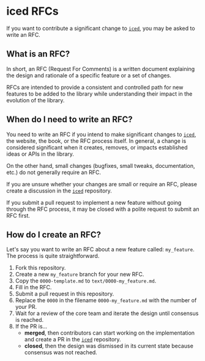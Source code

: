 # iced RFCs

If you want to contribute a significant change to [`iced`], you may be asked to write an RFC.


## What is an RFC?

In short, an RFC (Request For Comments) is a written document explaining the design and rationale of a specific feature or a set of changes.

RFCs are intended to provide a consistent and controlled path for new features to be added to the library while understanding their impact in the evolution of the library.


## When do I need to write an RFC?

You need to write an RFC if you intend to make significant changes to [`iced`], the website, the book, or the RFC process itself. In general, a change is considered significant when it creates, removes, or impacts established ideas or APIs in the library.

On the other hand, small changes (bugfixes, small tweaks, documentation, etc.) do not generally require an RFC.

If you are unsure whether your changes are small or require an RFC, please create a discussion in the [`iced`] repository.

If you submit a pull request to implement a new feature without going through the RFC process, it may be closed with a polite request to submit an RFC first.

[`iced`]: https://github.com/iced-rs/iced


## How do I create an RFC?

Let's say you want to write an RFC about a new feature called: `my_feature`. The process is quite straightforward.

1. Fork this repository.
1. Create a new `my_feature` branch for your new RFC.
1. Copy the `0000-template.md` to `text/0000-my_feature.md`.
1. Fill in the RFC.
1. Submit a pull request in this repository.
1. Replace the `0000` in the filename `0000-my_feature.md` with the number of your PR.
1. Wait for a review of the core team and iterate the design until consensus is reached.
1. If the PR is...
    - __merged__, then contributors can start working on the implementation and create a PR in the [`iced`] repository.
    - __closed__, then the design was dismissed in its current state because consensus was not reached.

